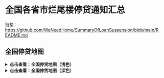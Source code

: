 # 全国各省市烂尾楼停贷通知汇总

链接：<https://github.com/WeNeedHome/SummaryOfLoanSuspension/blob/main/README.md>

## 全国停贷地图

<details>
<summary><b>点击查看：全国停贷地图（浅色）</b></summary>
<img src="https://raw.githubusercontent.com/WeNeedHome/SummaryOfLoanSuspension/main/data/generated/visualization-light-wwm.png" alt="visualization-light">
</details>

<details>
<summary><b>点击查看：全国停贷地图（深色）</b></summary>
<img src="https://raw.githubusercontent.com/WeNeedHome/SummaryOfLoanSuspension/main/data/generated/visualization-dark-wwm.png" alt="visualization-dark">
</details>
